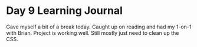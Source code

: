 # Day 9 Learning Journal

Gave myself a bit of a break today. Caught up on reading and had my 1-on-1 with Brian. Project is working well. Still mostly just need to clean up the CSS.
